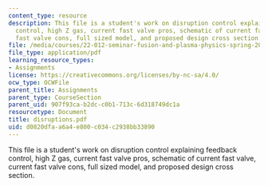 ```yaml
---
content_type: resource
description: This file is a student's work on disruption control explaining feedback
  control, high Z gas, current fast valve pros, schematic of current fast valve, current
  fast valve cons, full sized model, and proposed design cross section.
file: /media/courses/22-012-seminar-fusion-and-plasma-physics-spring-2006/d0820dfaa6a4e800c034c2938bb33890_disruptions.pdf
file_type: application/pdf
learning_resource_types:
- Assignments
license: https://creativecommons.org/licenses/by-nc-sa/4.0/
ocw_type: OCWFile
parent_title: Assignments
parent_type: CourseSection
parent_uid: 907f93ca-b2dc-c0b1-713c-6d318749dc1a
resourcetype: Document
title: disruptions.pdf
uid: d0820dfa-a6a4-e800-c034-c2938bb33890
---
```

This file is a student's work on disruption control explaining feedback control, high Z gas, current fast valve pros, schematic of current fast valve, current fast valve cons, full sized model, and proposed design cross section.
